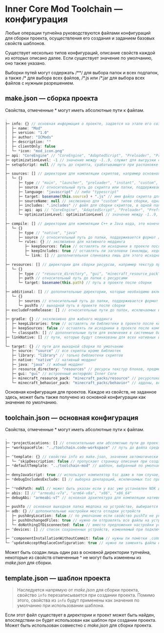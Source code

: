 # Inner Core Mod Toolchain — конфигурация

Любые операции тулчейна руководствуются файлами конфигураций для сборки проекта, осуществления его создания и заданием базовых свойств шаблонов.

Существует несколько типов конфигураций, описание свойств каждой из которых описано далее. Если существует значение по умолчанию, оно также указано.

Выборки путей могут содержать /\*\*/ для выбора папок и всех подпапок, а также /\* для выбора всех файлов, /\*.js или /\*.jar для выбора всех файлов с нужным разрешением.

## make.json — сборка проекта

Свойства, отмеченные \* могут иметь абсолютные пути к файлам.

```js
.
├─ info: {} // основная информация о проекте, задается на этапе его создания
│  ├─ name: "Mod"
│  ├─ version: "1.0"
│  ├─ author: "ICMods"
│  ├─ description: ""
│  ├─ clientOnly: false
│  └─ *icon: "mod_icon.png"
├─ api: "CoreEngine" // "CoreEngine", "AdaptedScript", "Preloader", "PrefsWinAPI", "Instant"
├─ optimizationLevel: -1 // значение между -1..9, служит для выгрузки скриптов из памяти
├─ setupScript: null // путь до скрипта, срабатывающего при распаковке архива проекта в мод браузере
│
├─ sources: [] // директории для компиляции скриптов, например основного скрипта для запуска или main.js
│  └─ {}
│     ├─ type // "main", "launcher", "preloader", "instant", "custom", "library"
│     ├─ source // относительный путь до скрипта или папки, поддерживается формат /* для включения подпапок в папке
│     ├─ language: "javascript" // либо "typescript"
│     ├─ target: basename(this.source) + ".js" // имя файла скрипта для выходной компиляции
│     ├─ sourceName: null // экслюзивно для "custom" типов сборки, однако имя скрипта также отображается, например, и при ошибках
│     ├─ includes: ".includes" // файл для сборки скриптов, в одной папке их может быть несколько
│     ├─ api: api // "CoreEngine", "AdaptedScript", "Preloader", "PrefsWinAPI"
│     └─ optimizationLevel: optimizationLevel // значение между -1..9, служит для выгрузки скриптов из памяти
│
├─ compile: [] // директории для компиляции C++ и Java кода, это конечно, не означает что вы можете просто взять исходный код с Forge, однако это не менее интересная вещь
│  └─ {}
│     ├─ type // "native", "java"
│     ├─ source // относительный путь до папки, поддерживается формат /* для включения подпапок в папке
│     └─ rules: {} // экслюзивно для нативного моддинга
│        ├─ keepSources: false // оставлять ли исходники в проекте после компиляции
│        ├─ keepIncludes: true // оставлять ли заголовки (инклюды, хедеры) в проекте после компиляции
│        └─ link: [] // дополнительная слинковка лишь для этого исходника
│
├─ resources: [] // директории для сборки ресурсов, например текстур предметов или интерфейса
│  └─ {}
│     ├─ type // "resource_directory", "gui", "minecraft_resource_pack", "minecraft_behavior_pack"
│     ├─ path // относительный путь до папки с ресурсами
│     └─ target: basename(this.path) // путь в проекте после сборки
│
├─ additional: [] // дополнительные директории, которые необходимо включить в проект после сборки
│  └─ {}
│     ├─ sources // относительный путь до папки, поддерживается формат /* для включения подпапок в папке
│     └─ pushTo // выходной путь в проекте после сборки
├─ excludeFromRelease: [] // относительные пути до папок, исключаемых из проекта при сборке в релиз, поддерживается формат /* для включения подпапок в папке
│
├─ gradle: {} // эксклюзивно для жабного моддинга
│  ├─ keepLibraries: true // оставлять ли библиотеки в проекте после компиляции
│  ├─ keepSources: false // оставлять ли исходники в проекте после компиляции
│  └─ classpath: [] // дополнительные пути для включения в системные библиотеки, они не будут включены в сам архив
├─ linkNative: [] // пути, которые будут слинкованы для всех нативных исходников
│
└─ target: {} // пути для выходной сборки по умолчанию
   ├─ source: "source" // все скрипты кроме библиотек
   ├─ library: "library" // только библиотеки скриптов
   ├─ native: "native" // нативный моддинг
   ├─ java: "java" // жабный моддинг
   ├─ resource_directory: "resources" // ресурсы текстур блоков, предметов и различных атласов
   ├─ gui: "gui" // встроенный интерфейс Inner Core
   ├─ minecraft_resource_pack: "minecraft_packs/resource" // ресурспаки, включаемые в игру после входа в мир
   └─ minecraft_behavior_pack: "minecraft_packs/behavior" // аддоны, включаемые в игру после входа в мир
```

Основная конфигурация для проектов. Каждое из свойств, не заданное здесь, может быть также получено из основной конфигурации как значение по умолчанию.

## toolchain.json — основная конфигурация

Свойства, отмеченные \* могут иметь абсолютные пути к файлам.

```js
.
├─ *projectLocations: [] // относительные или абсолютные пути до проектов, сканируется вся папка на наличие конфигураций make.json и template.json
├─ *workspaceFile: "../toolchain.code-workspace" // путь до файла среды, эксклюзивно для Visual Studio Code, в него добавляются все открытые и созданные проекты
│
├─ ^template: {} // свойство info из make.json, значения автоматически заполняются при создании проекта, перезаписывает свойства из шаблона если они заданы и там
│  └─ ^skipDescription: false // пропускает страницу описания при создании проекта из шаблона, т.е. будет достаточно лишь ввести имя, остальные свойства будут взяты из шаблона или перезаписаны свойствами
├─ *defaultTemplate: "../toolchain-mod" // шаблон, выбранный по умолчанию при создании проекта, может быть относительным или абсолютным путем до него
│
├─ denyJavaScript: true // использует компилятор tsc даже в том случае, если в проекте используется исключительно JavaScript
├─ *debugIncludesExclude: [] // выборка деклараций, исключаемых tsc при компиляции во время разработки, помогает сократить ее время; если путь не найден, будет совершена повторная попытка уже с абсолютным вариантом
│
├─ ^*ndkPath: null // может быть указан если у вас уже установлен NDK для компиляции нативного кода, рекомендуется использовать версию r16b; по умолчанию поиск компилятора будет осуществлен в PATH или установлен самим тулчейном
├─ abis: [] // "armeabi-v7a", "arm64-v8a", "x86", "x86_64"
├─ debugAbi: "armeabi-v7" // основная архитектура для компиляции нативного кода во время разработки
│
├─ pushTo // основная выходная папка модпака на устройстве, выбирается при любом подключении
├─ adb: {} // дополнительные настройки моста отладки устройств
│  ├─ pushAnyLocation: false // по умолчанию если свойство pushTo не указывает на установку пака Inner Core, будет выдано предупреждение на отправку в странную локацию; эта настройка отключает его
│  ├─ pushUnchangedFiles: true // нужно ли отправлять все файлы на устройство, либо же только измененные
│  └─ doNothingIfDisconnected: false // вместо предложения настройки устройства в консоли просто завершает процесс сборки если ни одного устройства не подключено
├─ ^devices: [] // список сохраненных устройств, изменяемый при подключении во время настройки ADB; здесь содержится приватная информация, поэтому его изменение невозможно из make.json
│
├─ ^componentInstallationWithoutCommit: false // нужны ли пометки .commit в установленных компонентах; если не нужны, обновления не смогут быть установлены, а компонент будет считаться установленным если существует папка с ним
└─ ^updateAcceptReplaceConfiguration: true // нужно ли заменять файлы конфигураций в основной папке тулчейна, такие как .vscode/tasks.json и прочие; в противном случае ваши изменения останутся неизменными даже с обновлениями
```

Может быть создан лишь один раз в основной директории тулчейна, некоторые из свойств отмеченные ^ не могут быть изменены из *make.json* для сборки.

## template.json — шаблон проекта

 > Наследуется напрямую от *make.json* для сборки проекта, свойство `info` перезаписывается при создании проекта. Помимо этого, свойства из `info` будут применены как значения по умолчанию при использовании шаблона.

Если этот файл существует в директории и проект может быть найден, впоследствии он будет использован как шаблон при создании проекта. Может быть использован совместно с *make.json* для сборки проекта.
